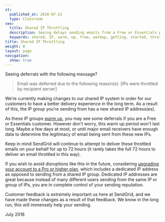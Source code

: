 ```yaml
---
st:
  published_at: 2016-07-22
  type: Classroom
seo:
  title: Shared IP Throttling
  description: Seeing delays sending emails from a Free or Essentials plan? Learn more here...
  keywords: shared, IP, warm, up, free, warmup, getting, started, throttle, delay, throttling 
title: Shared IP Throttling
weight: 0
layout: page
navigation:
  show: true
---
```

Seeing deferrals with the following message?
>Email was deferred due to the following reason(s): [IPs were throttled by recipient server]

We’re currently making changes to our shared IP system in order for our customers to have a better delivery experience in the long term. As a result of this, the IP group you’re sending from has a new shared IP address(es).

As these IP groups [warm up](https://sendgrid.com/docs/Classroom/Deliver/Delivery_Introduction/warming_up_ips.html), you may see some deferrals if you are a Free or Essentials customer. However don't worry, this warm up period won't last long. Maybe a few days at most, or until major email receivers have enough data to determine the legitimacy of email being sent from these new IPs.

Keep in mind SendGrid will continue to attempt to deliver these throttled emails on your behalf for up to 72 hours (it rarely takes the full 72 hours to deliver an email throttled in this way). 

If you wish to avoid disruptions like this in the future, considering [upgrading your account to a Pro or higher plan](https://app.sendgrid.com/settings/billing), which includes a dedicated IP address as opposed to sending from a shared IP group. Dedicated IP addresses are great because instead of many different users sending from the same IP or group of IPs, you are in complete control of your sending reputation. 

Customer feedback is extremely important us here at SendGrid, and we have made these changes as a result of that feedback. We know in the long run, this will immensely help your sending.

July 2016
